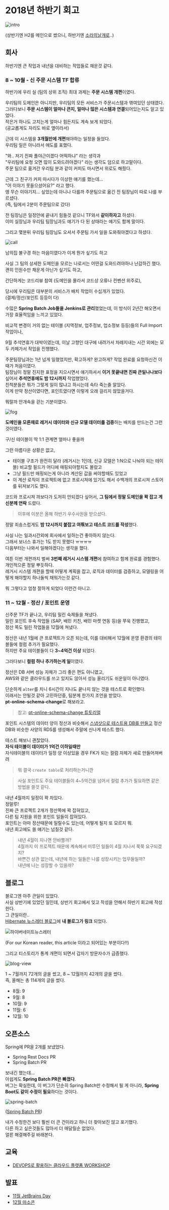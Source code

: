 # 2018년 하반기 회고

![intro](./images/intro.png)

(상반기엔 H2를 메인으로 썼으니, 하반기엔 [소라의날개로](https://coupa.ng/bgiYTx)..)  
  
  
## 회사

하반기엔 큰 작업과 내년을 대비하는 작업들로 채운것 같다.  

### 8 ~ 10월 - 신 주문 시스템 TF 합류

하반기에 우리 실 (팀의 상위 조직) 최대 과제는 **주문 시스템 개편**이였다.  
  
우리팀의 도메인은 아니지만, 우리팀의 모든 서비스가 주문시스템과 엮여있던 상태였다.  
그러다보니 **주문 시스템이 얼마나 큰지, 얼마나 많은 시스템과 연결**되어있는지도 알고 있었다.  
작은거 하나도 고치는게 얼마나 힘든지도 계속 보게 되었다.  
(공교롭게도 자리도 바로 옆이라서)  
  
근데 이 시스템을 **3개월만에 개편**해야하는 일정을 들었다.  
우리팀 일은 아니라서 애도를 표했다.  
  
"와.. 저기 진짜 풀야근이겠다 어떡하냐" 라는 생각과  
"우리팀에 요청 오면 많이 도와드려야겠다" 라는 생각도 덤으로 하고말이다.  
주문 팀으로 옮겨간 우리팀 분과 같이 커피도 마시면서 위로도 해줬다.  
  
근데 그 친구가 커피 마시다가 이상한 얘기를 했는데...  
"어 이야기 못들으셨어요?" 라고 했다.  
엥 무슨 이야기지... 싶었는데 아니나 다를까 주문팀으로 옮긴 전 팀장님이 따로 나를 부르셨다.  
(즉, 팀에서 2분이 주문팀으로 갔다)  
  
전 팀장님은 일정안에 끝내기 힘들것 같으니 TF와서 **같이하자고** 하셨다.  
이미 실장님과 우리팀 팀장님과도 얘기가 다 된 상태라는 얘기도 함께 말이다.  

그리고 몇분뒤 우리팀 팀장님도 오셔서 주문팀 가서 일을 도와줘야겠다고 하셨다.

![call](./images/call.png)

남의집 불구경 하는 마음이였다가 이게 뭔가 싶기도 하고 

사실 그 팀의 상세한 도메인을 모르는 나로서는 어떤걸 도와드려야하나 난감하긴 했다.  
괜히 인원수만 채운게 아닌가 싶기도 하고, 

간단하게는 코드리뷰 참여 (도메인을 몰라서 코드상 오류나 컨벤션 위주로),

당시에 우리팀은 대부분의 서비스가 배치 작업이 수십개가 있었다.  
(결제/정산/포인트 등등이 다)  
  
수많은 **Spring Batch Job들을 Jenkins로 관리**했었는데, 이 방식이 2년간 해오면서 가장 효율적임을 느끼고 있었다.  
  
비교적 변경이 거의 없는 테이블 (지역정보, 업주정보, 업소정보 등등)들의 Full Import 작업이나,
  


9월 추석연휴가 대박이였는데, 이날 고향인 대구에 내려가서 차례지내는 시간 외에는 모두 카페가서 작업을 진행했다.  

주문팀장님과는 1년 넘게 일했었지만, 확고하게? 완고하게? 작업 완료를 요청하신건 이때가 처음이였다.  
팀장님이 정말 진지한 표정을 지으시면서 얘기하셔서 **이거 못끝내면 진짜 큰일나나보다** 싶어서 **추석연휴에도 밤 12시까지** 작업했었다.  
친척분들은 뭐가 그렇게 일이 많냐고 하시는데 속타 죽는줄 알았다.  
이게 만약 정산이였다면, 포인트였다면
이렇게 오래 걸리지 않았을거다.  
  
뭐랄까 안개속을 걷는 기분이였다.  

![fog](./images/fog.png)

**도메인을 모른채로 레거시 데이터와 신규 모델 데이터를 검증**하는 배치를 만드는건 그런 것이였다.  
  
구/신 테이블이 딱 1:1 관계면 얼마나 좋을까  

그런 아름다운 상황은 없고, 

* 테이블 구조가 완전히 달라 (레거시는 1인데, 신규 모델은 1:N으로 나눠야 되는 테이블) 비교할 필드가 어디에 매핑되야할지도 몰랐고
* 그냥 필드만 매핑되는게 아니라 계산된 값을 써야할때도 있었고 
* 이 계산 로직이 프로젝트에 없고 프로시져에 있기도 해서 수백개의 프로시져 스토어를 뒤져보기도 했다.

코드와 프로시져 까보다가 도저히 안되겠다 싶어서, **그 팀에서 정말 도메인을 꽉 잡고 계신분께 연락** 드렸다.

> 이후에 이분은 올해 하반기 우수사원을 받으셨다.

정말 죄송스럽게도 **밤 12시까지 붙잡고 여쭤보고 테스트 코드를 작성**했다.  

사실 나는 일과시간외에 회사에서 일하는건 좋아하지 않는다.  
그래서 보너스 휴가는 1도 받지 못했다 ㅠㅠㅠㅠ  
다음부터는 나와서 일해야겠다는 생각을 했다.  
  
여튼 이번 개편까지 벌써 **3번째 레거시 시스템 개편**에 참여하고 함께 완료를 경험했다.  
개인적으론 정말 뿌듯하다.  
레거시 시스템 개편을 할때 어떻게 계획을 잡고, 로직과 데이터를 검증하고, 모델링을 어떻게 해야할지 하나둘씩 채워가는것 같다.  
  
뭐 그렇다고 엄청 잘하게 되었다 이런건 아니고.  


### 11 ~ 12월 - 정산 / 포인트 운영

신주문 TF가 끝나고, 우리팀 밀린 숙제들을 쳐냈다.  
밀린 포인트 후속 작업들 (SAP, 배민 키친, 배민 마켓 연동 등)을 쭈욱 진행했고,  
정산 쪽도 밀린 작업들을 12월에 쳐냈다.  
  
정산은 내년 1월에 큰 프로젝트가 오픈 되는데, 이를 대비해서 12월에 운영 환경의 테이블들에 컬럼 추가가 필요했다.  
하지만 주요 테이블들이 다 **3~4억건 이상** 되었다.  
  
그러다보니 **컬럼 하나 추가하는게 일**이였다.  
  
정산은 DB 서버 성능 자체가 그리 좋은 편도 아니였고,  
AWS와 같은 클라우드를 쓰고 있지도 않아서 성능 올리기도 쉬운일이 아니였다.  

단순하게 ```alter```를 치니 6시간이 지나도 끝나지 않는 것을 테스트로 확인했다.  
이래서는 안될것 같아 고민하던중, 팀분께 한가지 조언을 받았다.  
**pt-online-schema-change**로 해보라고.  

> 참고: [pt-online-schema-change 튜토리얼](https://jojoldu.tistory.com/358)
  
포인트 시스템의 데이터 양이 정산과 비슷해서 [스냅샷으로 테스트용 DB를 만들고](https://jojoldu.tistory.com/333) 정산 DB와 비슷한 사양의 RDS를 생성해서 주말에 신나게 테스트 했다.  
  
테스트 해보니 괜찮았다.  
**자식 테이블이 데이터가 1억건 이하일때만**  
자식테이블의 데이터가 일정 양 이상있을 경우 FK가 되는 컬럼 자체가 새로 만들어져버려 


> 뭐 결국 ```create table```로 처리하는거니깐

> 사실 포인트도 주요 테이블들이 4~5억건을 넘어서 컬럼 추가가 필요하면 같은 방법을 쓸것 같다.
  
내년 4월까지 일정이 꽉 차있다.  
정말루!  
진짜 큰 프로젝트 2개가 정산쪽에 꽉 잡혀있고,  
다른 팀 지원을 위한 포인트 일들이 잡혀있다.  
포인트는 아마 정산때문에 밀릴수도 있는데, 어떻게 될지 또 모르지 뭐.  
내년 회고에도 쓸 얘기는 넘칠것 같다.

> 내년 4월이 지나면 안바쁠까?  
4월까지 이 프로젝트 때문에 계속해서 미루던 일들이 4월 지나서 쭉쭉 요구되겠지?  
바쁜건 상관 없는데, 내년에 하는 일들은 나를 성장시키는 업무들일까?  
내년에 나는 성장할 수 있을까?

## 블로그

블로그엔 아주 큰일이 있었다.  
사실 상반기에 있었던 일인데, 상반기 회고에서 잊고 작성을 안해서 하반기 회고에 작성한다.  
그 큰일이란..  
[Hibernate 뉴스레터 블로그](http://in.relation.to/2018/05/25/hibernate-community-newsletter-2018-10/)에 **내 블로그가 링크** 되었다.

![하이버네이트뉴스레터](./images/hibernate.png)

(For our Korean reader, this article 이라고 되어있는 부분이다!!)  
  

그리고 티스토리가 통계 개편이 되면서 갑자기 방문자수가 급증했다.  

![blog-view](./images/blog-view.png)

1 ~ 7월까지 72개의 글을 썼고, 8 ~ 12월까지 42개의 글을 썼다.  
즉, 올해는 총 114개의 글을 썼다.  


* 8월: 9
* 9월: 8
* 10월: 9
* 11월: 6
* 12월: 10
  
## 오픈소스

Spring에 PR을 2개를 보냈었다.

* Spring Rest Docs PR
* Spring Batch PR
  
보내긴 했는데...  
아쉽게도 **Spring Batch PR은 빠졌다**.  
버그는 확실한데, 이 버그가 단순히 Spring Batch만 수정해서 될 게 아니라, **Spring Boot도 같이 수정이 필요**하다는 것이다.

![spring-batch](./images/spring-batch.png)

([Spring Batch PR](https://github.com/spring-projects/spring-batch/pull/625))  
  
내가 수정한건 보다 훨씬 더 큰 건이라고 하니 더 찾아보진 않고 포기했다.  
다른 하고 싶은것들도 많아서 더 매달릴순 없었다.  
얼른 해결해주길 바래본다.  

## 교육

* [DEVOPS로 활용하는 클라우드 플랫폼 WORKSHOP](https://www.fastcampus.co.kr/data_camp_cpb/)

## 발표

* [11월 JetBrains Day](https://info.jetbrains.com/jetbrains-day-seoul-2018.html)
* [12월 마소콘](https://www.imaso.co.kr/masocon2018/)